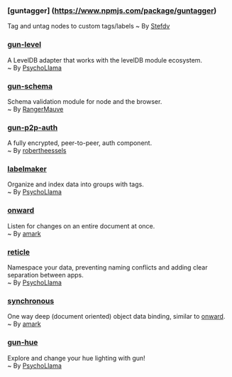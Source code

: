 ### [guntagger] (https://www.npmjs.com/package/guntagger)
Tag and untag nodes to custom tags/labels
~ By [Stefdv](https://github.com/stefdv)

### [gun-level](https://github.com/PsychoLlama/gun-level)
A LevelDB adapter that works with the levelDB module ecosystem.  
~ By [PsychoLlama](https://github.com/PsychoLlama)

### [gun-schema](https://github.com/gundb/gun-schema)
Schema validation module for node and the browser.  
~ By [RangerMauve](https://github.com/RangerMauve)

### [gun-p2p-auth](https://github.com/swifty/gun-p2p-auth)
A fully encrypted, peer-to-peer, auth component.  
~ By [robertheessels](https://github.com/robertheessels)

### [labelmaker](https://github.com/PsychoLlama/labelmaker)
Organize and index data into groups with tags.  
~ By [PsychoLlama](https://github.com/PsychoLlama)

### [onward](https://github.com/gundb/onward)
Listen for changes on an entire document at once.  
~ By [amark](https://github.com/amark)

### [reticle](https://github.com/PsychoLlama/Reticle)
Namespace your data, preventing naming conflicts and adding clear separation between apps.  
~ By [PsychoLlama](https://github.com/PsychoLlama)

### [synchronous](https://github.com/gundb/synchronous)
One way deep (document oriented) object data binding, similar to [onward](https://github.com/gundb/onward).  
~ By [amark](https://github.com/amark)

### [gun-hue](https://github.com/PsychoLlama/gun-hue)
Explore and change your hue lighting with gun!  
~ By [PsychoLlama](https://github.com/PsychoLlama)